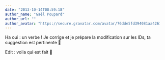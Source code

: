 ```yaml
---
date: "2013-10-14T08:59:18"
author_name: "Gaël Poupard"
author_url: ""
author_avatar: "https://secure.gravatar.com/avatar/76dde5fd394081aa4261802372fe2e33?s=48&d=mm&r=g"
---
```

Ha oui : un verbe ! Je corrige et je prépare la modification sur les IDs, ta suggestion est pertinente 🙂

Edit : voila qui est fait 🙂